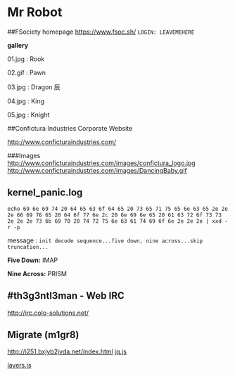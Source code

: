 # Mr Robot

##FSociety homepage
https://www.fsoc.sh/
`LOGIN: LEAVEMEHERE`

**gallery**

01.jpg : Rook

02.gif : Pawn

03.jpg : Dragon 辰

04.jpg : King

05.jpg : Knight

##Confictura Industries Corporate Website

http://www.conficturaindustries.com/

###Images
http://www.conficturaindustries.com/images/confictura_logo.jpg
http://www.conficturaindustries.com/images/DancingBaby.gif

## kernel_panic.log

`echo 69 6e 69 74 20 64 65 63 6f 64 65 20 73 65 71 75 65 6e 63 65 2e 2e 2e 66 69 76 65 20 64 6f 77 6e 2c 20 6e 69 6e 65 20 61 63 72 6f 73 73 2e 2e 2e 73 6b 69 70 20 74 72 75 6e 63 61 74 69 6f 6e 2e 2e 2e | xxd -r -p`

message : `init decode sequence...five down, nine across...skip truncation...`

**Five Down:** IMAP

**Nine Across:** PRISM

## #th3g3ntl3man - Web IRC

http://irc.colo-solutions.net/

## Migrate (m1gr8)

http://i251.bxjyb2jvda.net/index.html
[jq.js](jq.js)

[layers.js](layers.js)

